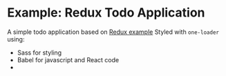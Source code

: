 # Example: Redux Todo Application

A simple todo application based on [Redux example](https://github.com/reactjs/redux/tree/master/examples/todos)
Styled with `one-loader` using:

- Sass for styling
- Babel for javascript and React code
- 
